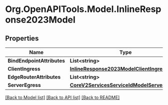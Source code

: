 
# Org.OpenAPITools.Model.InlineResponse2023Model

## Properties

Name | Type | Description | Notes
------------ | ------------- | ------------- | -------------
**BindEndpointAttributes** | **List&lt;string&gt;** |  | 
**ClientIngress** | [**InlineResponse2023ModelClientIngress**](InlineResponse2023ModelClientIngress.md) |  | 
**EdgeRouterAttributes** | **List&lt;string&gt;** |  | 
**ServerEgress** | [**CoreV2ServicesServiceIdModelServerEgress**](CoreV2ServicesServiceIdModelServerEgress.md) |  | 

[[Back to Model list]](../README.md#documentation-for-models)
[[Back to API list]](../README.md#documentation-for-api-endpoints)
[[Back to README]](../README.md)

